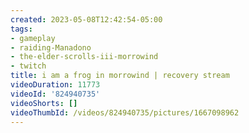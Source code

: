 ```yaml
---
created: 2023-05-08T12:42:54-05:00
tags:
- gameplay
- raiding-Manadono
- the-elder-scrolls-iii-morrowind
- twitch
title: i am a frog in morrowind | recovery stream
videoDuration: 11773
videoId: '824940735'
videoShorts: []
videoThumbId: /videos/824940735/pictures/1667098962
---
```

